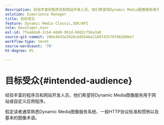 ```yaml
---
description: 经验丰富的程序员和网站开发人员，他们希望将Dynamic Media图像服务用于网站或自定义应用程序。
solution: Experience Manager
title: 目标受众
feature: Dynamic Media Classic,SDK/API
role: Developer,User
exl-id: 7fea6da0-2cb4-4d49-9b1d-60d2cf56a3a0
source-git-commit: 206e4643e3926cb85b4be2189743578f88180be7
workflow-type: tm+mt
source-wordcount: '70'
ht-degree: 0%

---
```


# 目标受众{#intended-audience}

经验丰富的程序员和网站开发人员，他们希望将Dynamic Media图像服务用于网站或自定义应用程序。

假定读者通常熟悉Dynamic Media图像服务系统、一般HTTP协议标准和惯例以及基本的图像术语。
